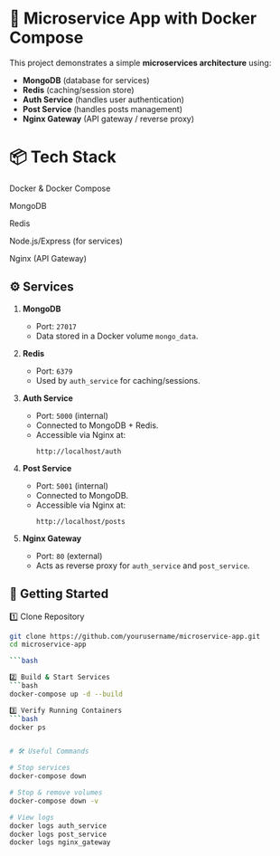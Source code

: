 # 🚀 Microservice App with Docker Compose

This project demonstrates a simple **microservices architecture** using:
- **MongoDB** (database for services)
- **Redis** (caching/session store)
- **Auth Service** (handles user authentication)
- **Post Service** (handles posts management)
- **Nginx Gateway** (API gateway / reverse proxy)

# 📦 Tech Stack

Docker & Docker Compose

MongoDB

Redis

Node.js/Express (for services)

Nginx (API Gateway)

## ⚙️ Services

1. **MongoDB**  
   - Port: `27017`  
   - Data stored in a Docker volume `mongo_data`.

2. **Redis**  
   - Port: `6379`  
   - Used by `auth_service` for caching/sessions.

3. **Auth Service**  
   - Port: `5000` (internal)  
   - Connected to MongoDB + Redis.  
   - Accessible via Nginx at:  
     ```
     http://localhost/auth
     ```

4. **Post Service**  
   - Port: `5001` (internal)  
   - Connected to MongoDB.  
   - Accessible via Nginx at:  
     ```
     http://localhost/posts
     ```

5. **Nginx Gateway**  
   - Port: `80` (external)  
   - Acts as reverse proxy for `auth_service` and `post_service`.

## 🚀 Getting Started

1️⃣ Clone Repository
```bash
git clone https://github.com/yourusername/microservice-app.git
cd microservice-app

```bash

2️⃣ Build & Start Services
```bash
docker-compose up -d --build

3️⃣ Verify Running Containers
```bash
docker ps


# 🛠 Useful Commands

# Stop services
docker-compose down

# Stop & remove volumes
docker-compose down -v

# View logs
docker logs auth_service
docker logs post_service
docker logs nginx_gateway



